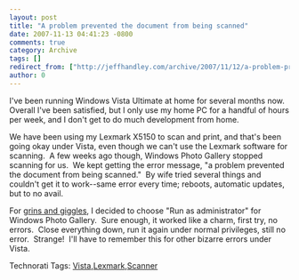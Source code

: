 ```yaml
---
layout: post
title: "A problem prevented the document from being scanned"
date: 2007-11-13 04:41:23 -0800
comments: true
category: Archive
tags: []
redirect_from: ["http://jeffhandley.com/archive/2007/11/12/a-problem-prevented-the-document-from-being-scanned.aspx"].aspx
author: 0
---
```

<!-- more -->
<p>I've been running Windows Vista Ultimate at home for several months now.  Overall I've been satisfied, but I only use my home PC for a handful of hours per week, and I don't get to do much development from home.</p>  <p>We have been using my Lexmark X5150 to scan and print, and that's been going okay under Vista, even though we can't use the Lexmark software for scanning.  A few weeks ago though, Windows Photo Gallery stopped scanning for us.  We kept getting the error message, "a problem prevented the document from being scanned."  By wife tried several things and couldn't get it to work--same error every time; reboots, automatic updates, but to no avail.</p>  <p>For <a href="http://en.wikipedia.org/wiki/Grins_and_giggles" target="_blank">grins and giggles</a>, I decided to choose "Run as administrator" for Windows Photo Gallery.  Sure enough, it worked like a charm, first try, no errors.  Close everything down, run it again under normal privileges, still no error.  Strange!  I'll have to remember this for other bizarre errors under Vista.</p>  <div class="wlWriterSmartContent" id="scid:0767317B-992E-4b12-91E0-4F059A8CECA8:bdb31764-72ed-4745-b133-5a06c1dd0c26" style="padding-right: 0px; display: inline; padding-left: 0px; padding-bottom: 0px; margin: 0px; padding-top: 0px">Technorati Tags: <a href="http://technorati.com/tags/Vista" rel="tag">Vista</a>,<a href="http://technorati.com/tags/Lexmark" rel="tag">Lexmark</a>,<a href="http://technorati.com/tags/Scanner" rel="tag">Scanner</a></div>

